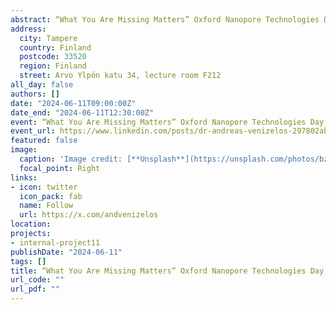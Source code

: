 ```yaml
---
abstract: “What You Are Missing Matters” Oxford Nanopore Technologies Day,Tampere University,Finland
address:
  city: Tampere
  country: Finland
  postcode: 33520
  region: Finland
  street: Arvo Ylpön katu 34, lecture room F212
all_day: false
authors: []
date: "2024-06-11T09:00:00Z"
date_end: "2024-06-11T12:30:00Z"
event: “What You Are Missing Matters” Oxford Nanopore Technologies Day,Tampere University,Finland
event_url: https://www.linkedin.com/posts/dr-andreas-venizelos-297802ab_nanoporeday-tampereuniversity-innovation-activity-7206566445994897408-Ed0X?utm_source=share&utm_medium=member_desktop
featured: false
image:
  caption: 'Image credit: [**Unsplash**](https://unsplash.com/photos/bzdhc5b3Bxs)'
  focal_point: Right
links:
- icon: twitter
  icon_pack: fab
  name: Follow
  url: https://x.com/andvenizelos
location: 
projects:
- internal-project11
publishDate: "2024-06-11"
tags: []
title: “What You Are Missing Matters” Oxford Nanopore Technologies Day,Tampere University,Finland
url_code: ""
url_pdf: ""
---
```


